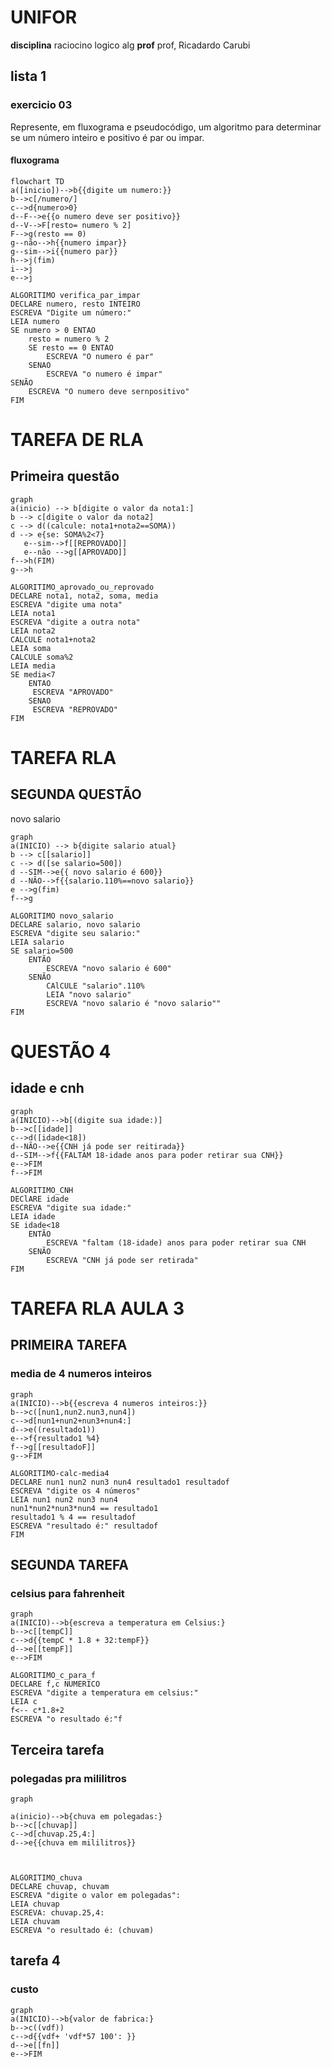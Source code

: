 # UNIFOR
**disciplina** raciocino logico alg
**prof** prof, Ricadardo Carubi
## lista 1
### exercicio 03
Represente, em fluxograma e pseudocódigo, um algoritmo para determinar se um número
inteiro e positivo é par ou impar.

#### fluxograma
```mermaid
flowchart TD
a([inicio])-->b{{digite um numero:}}
b-->c[/numero/]
c-->d{numero>0}
d--F-->e{{o numero deve ser positivo}}
d--V-->F[resto= numero % 2]
F-->g(resto == 0)
g--não-->h{{numero impar}}
g--sim-->i{{numero par}}
h-->j(fim)
i-->j
e-->j
```


``` 
ALGORITIMO verifica_par_impar
DECLARE numero, resto INTEIRO
ESCREVA "Digite um número:"
LEIA numero
SE numero > 0 ENTAO
	resto = numero % 2
	SE resto == 0 ENTAO
		ESCREVA "O numero é par"
	SENAO
		ESCREVA "o numero é impar"
SENÃO	
	ESCREVA "O numero deve sernpositivo"
FIM                                                      
```








# TAREFA DE RLA
## Primeira questão

 ```mermaid
 graph 
 a(inicio) --> b[digite o valor da nota1:]
 b --> c[digite o valor da nota2]
c --> d((calcule: nota1+nota2==SOMA))
d --> e{se: SOMA%2<7}
	e--sim-->f[[REPROVADO]]
	e--não -->g[[APROVADO]]
f-->h(FIM)
g-->h
 ```

```
ALGORITIMO_aprovado_ou_reprovado
DECLARE nota1, nota2, soma, media
ESCREVA "digite uma nota"
LEIA nota1
ESCREVA "digite a outra nota"
LEIA nota2
CALCULE nota1+nota2
LEIA soma
CALCULE soma%2
LEIA media
SE media<7 
	ENTAO 
	 ESCREVA "APROVADO"
	SENAO 
	 ESCREVA "REPROVADO"
FIM
```






# TAREFA RLA
## SEGUNDA QUESTÃO
novo salario



```mermaid
graph
a(INICIO) --> b{digite salario atual}
b --> c[[salario]]
c --> d([se salario=500])
d --SIM-->e{{ novo salario é 600}}
d --NÃO-->f{{salario.110%==novo salario}}
e -->g(fim)
f-->g
 ```

```
ALGORITIMO novo_salario
DECLARE salario, novo salario
ESCREVA "digite seu salario:"
LEIA salario 
SE salario=500
	ENTÃO
		ESCREVA "novo salario é 600"
	SENÃO
		CAlCULE "salario".110%
		LEIA "novo salario"
		ESCREVA "novo salario é "novo salario""
FIM
```



# QUESTÃO 4
## idade e cnh

```mermaid
graph
a(INICIO)-->b[(digite sua idade:)]
b-->c[[idade]] 
c-->d([idade<18])
d--NÃO-->e{{CNH já pode ser reitirada}}
d--SIM-->f{{FALTAM 18-idade anos para poder retirar sua CNH}} 
e-->FIM
f-->FIM
```

```
ALGORITIMO_CNH
DEClARE idade
ESCREVA "digite sua idade:"
LEIA idade
SE idade<18
	ENTÃO
		ESCREVA "faltam (18-idade) anos para poder retirar sua CNH
	SENÃO
		ESCREVA "CNH já pode ser retirada"
FIM
```

# TAREFA RLA AULA 3
## PRIMEIRA TAREFA
### media de 4 numeros inteiros

```mermaid
graph
a(INICIO)-->b{{escreva 4 numeros inteiros:}}
b-->c([nun1,nun2.nun3,nun4])
c-->d[nun1+nun2+nun3+nun4:]
d-->e((resultado1))
e-->f{resultado1 %4}
f-->g[[resultadoF]]
g-->FIM

```
```
ALGORITIMO-calc-media4
DECLARE nun1 nun2 nun3 nun4 resultado1 resultadof
ESCREVA "digite os 4 números"
LEIA nun1 nun2 nun3 nun4
nun1*nun2*nun3*nun4 == resultado1
resultado1 % 4 == resultadof
ESCREVA "resultado é:" resultadof
FIM
```


## SEGUNDA TAREFA
### celsius para fahrenheit 


```mermaid
graph
a(INICIO)-->b{escreva a temperatura em Celsius:}
b-->c[[tempC]]
c-->d{{tempC * 1.8 + 32:tempF}}
d-->e[[tempF]]
e-->FIM

```
```
ALGORITIMO_c_para_f
DECLARE f,c NUMERICO
ESCREVA "digite a temperatura em celsius:"
LEIA c
f<-- c*1.8+2
ESCREVA "o resultado é:"f

```

## Terceira tarefa
### polegadas pra mililitros 

```mermaid
graph

a(inicio)-->b{chuva em polegadas:}
b-->c[[chuvap]]
c-->d[chuvap.25,4:]
d-->e{{chuva em mililitros}}



```

```
ALGORITIMO_chuva
DECLARE chuvap, chuvam
ESCREVA "digite o valor em polegadas":
LEIA chuvap
ESCREVA: chuvap.25,4:
LEIA chuvam
ESCREVA "o resultado é: (chuvam)

```

## tarefa 4
### custo

```mermaid
graph
a(INICIO)-->b{valor de fabrica:}
b-->c((vdf))
c-->d{{vdf+ 'vdf*57 100': }}
d-->e[[fn]]
e-->FIM
```



